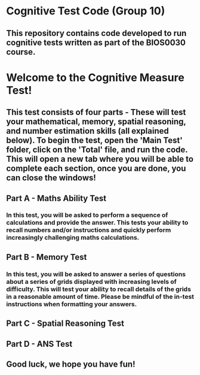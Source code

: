 # Cognitive Test Code (Group 10)
## This repository contains code developed to run cognitive tests written as part of the BIOS0030 course.

# Welcome to the Cognitive Measure Test! 

## This test consists of four parts - These will test your mathematical, memory, spatial reasoning, and number estimation skills (all explained below). To begin the test, open the 'Main Test' folder, click on the 'Total' file, and run the code. This will open a new tab where you will be able to complete each section, once you are done, you can close the windows!

## Part A - Maths Ability Test
### In this test, you will be asked to perform a sequence of calculations and provide the answer. This tests your ability to recall numbers and/or instructions and quickly perform increasingly challenging maths calculations.

## Part B - Memory Test
### In this test, you will be asked to answer a series of questions about a series of grids displayed with increasing levels of difficulty. This will test your ability to recall details of the grids in a reasonable amount of time. Please be mindful of the in-test instructions when formatting your answers. 

## Part C - Spatial Reasoning Test

## Part D - ANS Test

## Good luck, we hope you have fun!
